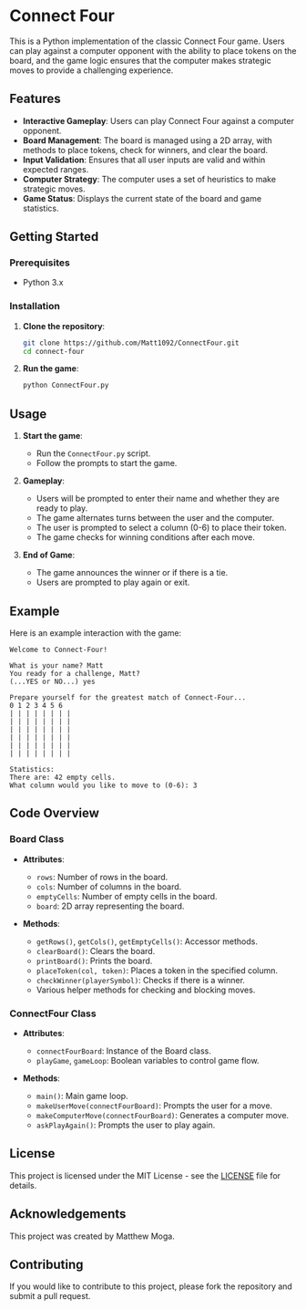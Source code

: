 # Connect Four

This is a Python implementation of the classic Connect Four game. Users can play against a computer opponent with the ability to place tokens on the board, and the game logic ensures that the computer makes strategic moves to provide a challenging experience.

## Features

- **Interactive Gameplay**: Users can play Connect Four against a computer opponent.
- **Board Management**: The board is managed using a 2D array, with methods to place tokens, check for winners, and clear the board.
- **Input Validation**: Ensures that all user inputs are valid and within expected ranges.
- **Computer Strategy**: The computer uses a set of heuristics to make strategic moves.
- **Game Status**: Displays the current state of the board and game statistics.

## Getting Started

### Prerequisites

- Python 3.x

### Installation

1. **Clone the repository**:
    ```bash
    git clone https://github.com/Matt1092/ConnectFour.git
    cd connect-four
    ```

2. **Run the game**:
    ```bash
    python ConnectFour.py
    ```

## Usage

1. **Start the game**:
    - Run the `ConnectFour.py` script.
    - Follow the prompts to start the game.

2. **Gameplay**:
    - Users will be prompted to enter their name and whether they are ready to play.
    - The game alternates turns between the user and the computer.
    - The user is prompted to select a column (0-6) to place their token.
    - The game checks for winning conditions after each move.

3. **End of Game**:
    - The game announces the winner or if there is a tie.
    - Users are prompted to play again or exit.

## Example

Here is an example interaction with the game:
```text
Welcome to Connect-Four!

What is your name? Matt
You ready for a challenge, Matt?
(...YES or NO...) yes

Prepare yourself for the greatest match of Connect-Four...
0 1 2 3 4 5 6
| | | | | | | |
| | | | | | | |
| | | | | | | |
| | | | | | | |
| | | | | | | |
| | | | | | | |

Statistics:
There are: 42 empty cells.
What column would you like to move to (0-6): 3
```

## Code Overview

### Board Class

- **Attributes**:
  - `rows`: Number of rows in the board.
  - `cols`: Number of columns in the board.
  - `emptyCells`: Number of empty cells in the board.
  - `board`: 2D array representing the board.

- **Methods**:
  - `getRows()`, `getCols()`, `getEmptyCells()`: Accessor methods.
  - `clearBoard()`: Clears the board.
  - `printBoard()`: Prints the board.
  - `placeToken(col, token)`: Places a token in the specified column.
  - `checkWinner(playerSymbol)`: Checks if there is a winner.
  - Various helper methods for checking and blocking moves.

### ConnectFour Class

- **Attributes**:
  - `connectFourBoard`: Instance of the Board class.
  - `playGame`, `gameLoop`: Boolean variables to control game flow.

- **Methods**:
  - `main()`: Main game loop.
  - `makeUserMove(connectFourBoard)`: Prompts the user for a move.
  - `makeComputerMove(connectFourBoard)`: Generates a computer move.
  - `askPlayAgain()`: Prompts the user to play again.


## License

This project is licensed under the MIT License - see the [LICENSE](LICENSE) file for details.

## Acknowledgements

This project was created by Matthew Moga.

## Contributing

If you would like to contribute to this project, please fork the repository and submit a pull request.
